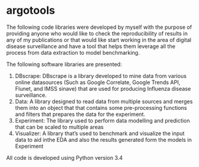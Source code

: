 # argotools



The  following  code  libraries  were  developed  by  myself  with  the  purpose  of  providing
anyone who would like to check the reproducibility of results in any of my publications or
that would like start working in the area of digital disease surveillance and have a tool that
helps them leverage all the process from data extraction to model benchmarking.


The following software libraries are presented:

1.  DBscrape:  DBscrape is a library developed to mine data from various online datasources (Such as Google Correlate, Google Trends API, Flunet, and IMSS sinave)
that are used for producing Influenza disease surveillance.
2.  Data:  A library designed to read data from multiple sources and merges them into
an object that that contains some pre-processing functions and filters that prepares
the data for the experiment.
3.  Experiment: The library used to perform data modelling and prediction that can be
scaled to multiple areas
4.  Visualizer: A library that’s used to benchmark and visualize the input data to aid inthe EDA and also the results
generated form the models in Experiment

All code is developed using Python version 3.4

